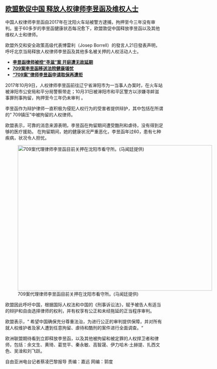 <!--1608575760000-->
[欧盟敦促中国  释放人权律师李昱函及维权人士](https://www.rfa.org/mandarin/yataibaodao/renquanfazhi/cl-12212020133405.html)
------

<p>中国人权律师李昱函自2017年在沈阳火车站被警方逮捕，拘押至今三年没有审判。鉴于60多岁的李昱函健康状态每况愈下，欧盟敦促中国释放李昱函以及其他维权人士和律师。</p><p>欧盟外交和安全政策高级代表博雷利（Josep Borrell）的發言人21日發表声明，呼吁北京当局释放人权律师李昱函及其他多名被关押的人权活动人士。</p><ul><li><strong><a href="https://www.rfa.org/mandarin/Xinwen/2-04092019160808.html">李昱函律师被控“寻滋”案 开庭遭无故延期</a></strong></li><li><strong><a href="https://www.rfa.org/mandarin/yataibaodao/renquanfazhi/gf2-08082018100756.html">709案李昱函移送法院健康堪忧</a></strong></li><li><a href="https://www.rfa.org/mandarin/yataibaodao/renquanfazhi/yf2-03272018103333.html"><strong>“709案”律师李昱函申请取保再遭拒</strong></a></li></ul><p></p><p>2017年10月9日，人权律师李昱函前往辽宁省渖阳市为一当事人办案时，在火车站被渖阳市公安局和平分局警察带走；10月31日被渖阳市和平区警方以涉嫌寻衅滋事罪刑事拘留，拘押至今三年仍未审判 。</p><p>李昱函作为辩护律师一直积极为侵犯人权行为的受害者提供辩护，其中包括在所谓的“ 709镇压”中被拘留的人权律师。</p><p>欧盟表示，可靠的消息来源表明，李昱函在拘留期间遭受酷刑和虐待，没有得到足够的医疗援助。 在拘留期间，她的健康状况严重恶化，李昱函年过60，患有七种疾病，状况令人担忧。</p><p><figure class="image-richtext image-inline captioned" style="width:620px;"><img alt="709案代理律师李昱函目前关押在沈阳市看守所。(马闻廷提供)" height="465" src="https://www.rfa.org/mandarin/yataibaodao/renquanfazhi/cl-12212020133405.html/7d5a2ae3-d32c-40c7-9549-73b4464a2ab4.jpg/@@images/3cefd11a-aca9-4431-bbd2-05ece936ea64.jpeg" title="2" width="620"/><figcaption class="image-caption">709案代理律师李昱函目前关押在沈阳市看守所。(马闻廷提供)</figcaption><small></small></figure></p><p>欧盟因此呼吁中国，根据国际人权法和中国的《刑事诉讼法》，赋予被告人有适当的辩护和自由选择律师的权利，并有权享有公正和未经拖延的正当程序审判。</p><p>欧盟表示，“ 希望中国确保充分尊重法治，为进行公正的审判提供保障，并对所有就人权维护者及家人遭到任意拘留、虐待和酷刑的案件进行全面调查。“</p><p>欧洲联盟期待看到立即释放李昱函，以及其他被拘留和被定罪的人权捍卫者和律师，包括：余文生、黄琦、葛觉平、秦永敏、高智晟、伊力哈木·土赫提、扎西文色、吴淦和刘飞跃。</p><p>自由亚洲电台记者蔡凌巴黎报导 责编：嘉远 网编：郭度</p>
